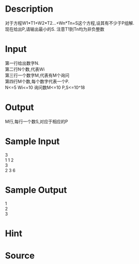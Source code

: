 
# Description

<div class="content"><div>对于方程W1*T1+W2*T2...+Wn*Tn=S这个方程,设其有不少于P组解. </div>
<div>现在给出P,请输出最小的S. 注意T1到Tn均为非负整数</div></div>

# Input

<div class="content"><div>
<div>第一行给出数字N. </div>
<div>第二行N个数,代表Wi </div>
<div>第三行一个数字M,代表有M个询问 </div>
<div>第四行M个数,每个数字代表一个P.</div>
<div>N&lt;=5 Wi&lt;=10 询问数M&lt;=10 P,S&lt;=10^18</div>
<div></div>
</div></div>

# Output

<div class="content"><p>M行,每行一个数S,对应于相应的P</p></div>

# Sample Input

<div class="content"><span class="sampledata">3<br/>
1 1 2<br/>
3<br/>
2 3 6<br/>
</span></div>

# Sample Output

<div class="content"><span class="sampledata">1<br/>
2<br/>
3</span></div>

# Hint

<div class="content"><p></p></div>

# Source

<div class="content"><p><a href="problemset.php?search="></a></p></div>

